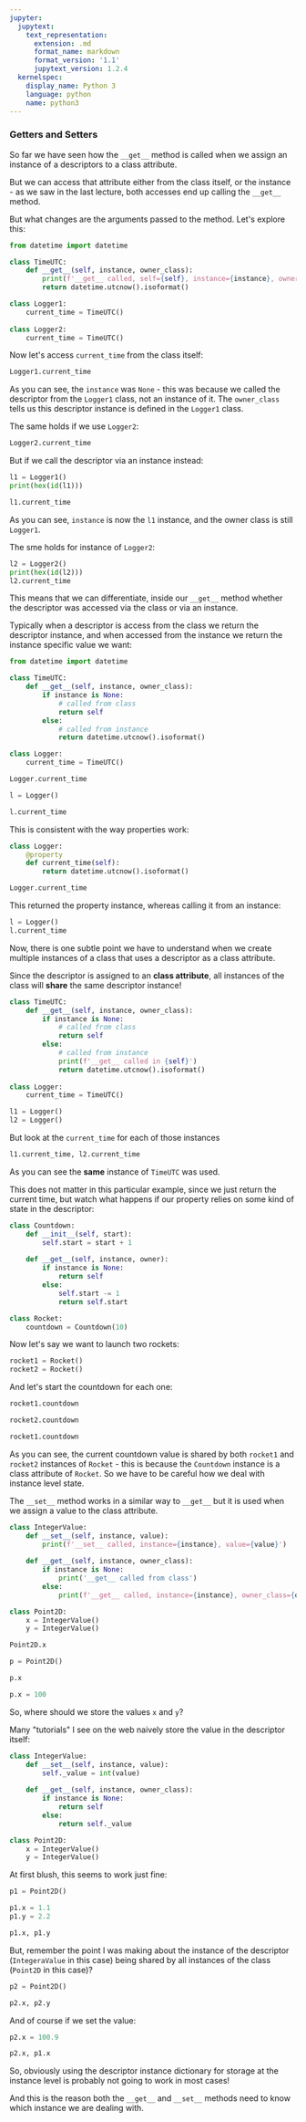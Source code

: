 ```yaml
---
jupyter:
  jupytext:
    text_representation:
      extension: .md
      format_name: markdown
      format_version: '1.1'
      jupytext_version: 1.2.4
  kernelspec:
    display_name: Python 3
    language: python
    name: python3
---
```


### Getters and Setters


So far we have seen how the `__get__` method is called when we assign an instance of a descriptors to a class attribute.

But we can access that attribute either from the class itself, or the instance - as we saw in the last lecture, both accesses end up calling the `__get__` method.


But what changes are the arguments passed to the method. Let's explore this:

```python
from datetime import datetime

class TimeUTC:
    def __get__(self, instance, owner_class):
        print(f'__get__ called, self={self}, instance={instance}, owner_class={owner_class}')
        return datetime.utcnow().isoformat()
```

```python
class Logger1:
    current_time = TimeUTC()
    
class Logger2:
    current_time = TimeUTC()
```

Now let's access `current_time` from the class itself:

```python
Logger1.current_time
```

As you can see, the `instance` was `None` - this was because we called the descriptor from the `Logger1` class, not an instance of it. The `owner_class` tells us this descriptor instance is defined in the `Logger1` class.

The same holds if we use `Logger2`:

```python
Logger2.current_time
```

But if we call the descriptor via an instance instead:

```python
l1 = Logger1()
print(hex(id(l1)))
```

```python
l1.current_time
```

As you can see, `instance` is now the `l1` instance, and the owner class is still `Logger1`.

The sme holds for instance of `Logger2`:

```python
l2 = Logger2()
print(hex(id(l2)))
l2.current_time
```

This means that we can differentiate, inside our `__get__` method whether the descriptor was accessed via the class or via an instance.

Typically when a descriptor is access from the class we return the descriptor instance, and when accessed from the instance we return the instance specific value we want:

```python
from datetime import datetime

class TimeUTC:
    def __get__(self, instance, owner_class):
        if instance is None:
            # called from class
            return self
        else:
            # called from instance
            return datetime.utcnow().isoformat()
```

```python
class Logger:
    current_time = TimeUTC()
```

```python
Logger.current_time
```

```python
l = Logger()
```

```python
l.current_time
```

This is consistent with the way properties work:

```python
class Logger:
    @property
    def current_time(self):
        return datetime.utcnow().isoformat()
```

```python
Logger.current_time
```

This returned the property instance, whereas calling it from an instance:

```python
l = Logger()
l.current_time
```

Now, there is one subtle point we have to understand when we create multiple instances of a class that uses a descriptor as a class attribute.


Since the descriptor is assigned to an **class attribute**, all instances of the class will **share** the same descriptor instance!

```python
class TimeUTC:
    def __get__(self, instance, owner_class):
        if instance is None:
            # called from class
            return self
        else:
            # called from instance
            print(f'__get__ called in {self}')
            return datetime.utcnow().isoformat()
        
class Logger:
    current_time = TimeUTC()
```

```python
l1 = Logger()
l2 = Logger()
```

But look at the `current_time` for each of those instances

```python
l1.current_time, l2.current_time
```

As you can see the **same** instance of `TimeUTC` was used.


This does not matter in this particular example, since we just return the current time, but watch what happens if our property relies on some kind of state in the descriptor:

```python
class Countdown:
    def __init__(self, start):
        self.start = start + 1
        
    def __get__(self, instance, owner):
        if instance is None:
            return self
        else:
            self.start -= 1
            return self.start
```

```python
class Rocket:
    countdown = Countdown(10)
```

Now let's say we want to launch two rockets:

```python
rocket1 = Rocket()
rocket2 = Rocket()
```

And let's start the countdown for each one:

```python
rocket1.countdown
```

```python
rocket2.countdown
```

```python
rocket1.countdown
```

As you can see, the current countdown value is shared by both `rocket1` and `rocket2` instances of `Rocket` - this is because the `Countdown` instance is a class attribute of `Rocket`. So we have to be careful how we deal with instance level state.


The `__set__` method works in a similar way to `__get__` but it is used when we assign a value to the class attribute.

```python
class IntegerValue:
    def __set__(self, instance, value):
        print(f'__set__ called, instance={instance}, value={value}')
        
    def __get__(self, instance, owner_class):
        if instance is None:
            print('__get__ called from class')
        else:
            print(f'__get__ called, instance={instance}, owner_class={owner_class}')
```

```python
class Point2D:
    x = IntegerValue()
    y = IntegerValue()
```

```python
Point2D.x
```

```python
p = Point2D()
```

```python
p.x
```

```python
p.x = 100
```

So, where should we store the values `x` and `y`? 

Many "tutorials" I see on the web naively store the value in the descriptor itself:

```python
class IntegerValue:
    def __set__(self, instance, value):
        self._value = int(value)
        
    def __get__(self, instance, owner_class):
        if instance is None:
            return self
        else:
            return self._value
```

```python
class Point2D:
    x = IntegerValue()
    y = IntegerValue()
```

At first blush, this seems to work just fine:

```python
p1 = Point2D()
```

```python
p1.x = 1.1
p1.y = 2.2
```

```python
p1.x, p1.y
```

But, remember the point I was making about the instance of the descriptor (`IntegeraValue` in this case) being shared by all instances of the class (`Point2D` in this case)?

```python
p2 = Point2D()
```

```python
p2.x, p2.y
```

And of course if we set the value:

```python
p2.x = 100.9
```

```python
p2.x, p1.x
```

So, obviously using the descriptor instance dictionary for storage at the instance level is probably not going to work in most cases!


And this is the reason both the `__get__` and `__set__` methods need to know which instance we are dealing with.

```python

```
